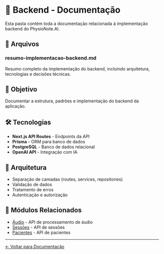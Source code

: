 # 🔧 Backend - Documentação

Esta pasta contém toda a documentação relacionada à implementação backend do PhysioNote.AI.

## 📄 Arquivos

### resumo-implementacao-backend.md
Resumo completo da implementação do backend, incluindo arquitetura, tecnologias e decisões técnicas.

## 🎯 Objetivo

Documentar a estrutura, padrões e implementação do backend da aplicação.

## 🛠️ Tecnologias

- **Next.js API Routes** - Endpoints da API
- **Prisma** - ORM para banco de dados
- **PostgreSQL** - Banco de dados relacional
- **OpenAI API** - Integração com IA

## 📐 Arquitetura

- Separação de camadas (routes, services, repositories)
- Validação de dados
- Tratamento de erros
- Autenticação e autorização

## 🔗 Módulos Relacionados

- [Áudio](../audio/) - API de processamento de áudio
- [Sessões](../sessoes/) - API de sessões
- [Pacientes](../pacientes/) - API de pacientes

---
[← Voltar para Documentação](../README.md)
